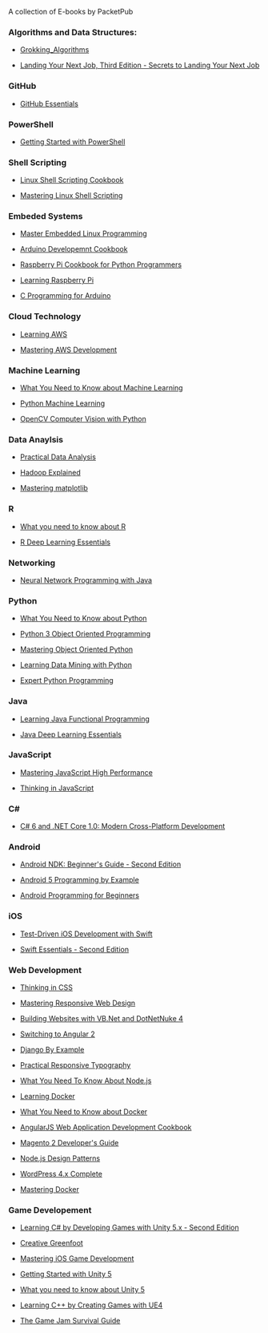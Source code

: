 
A collection of E-books by PacketPub

### Algorithms and Data Structures:

- [Grokking_Algorithms](https://github.com/nairuzabulhul/E-Books/blob/master/Algorithms/Grokking_Algorithms.pdf)

- [Landing Your Next Job, Third Edition - Secrets to Landing Your Next Job](https://github.com/nairuzabulhul/E-Books/blob/master/Algorithms/Landing%20Your%20Next%20Job%2C%20Third%20Edition%20-%20Secrets%20to%20Landing%20Your%20Next%20Job%5D.pdf)

### GitHub

- [GitHub Essentials](https://github.com/nairuzabulhul/E-Books/blob/master/GitHub/GitHub%20Essentials%20%5BeBook%5D.pdf)


### PowerShell

- [Getting Started with PowerShell](https://github.com/nairuzabulhul/E-Books/blob/master/PowerShell/GETTING_STARTED_WITH_POWERSHELL.pdf)


### Shell Scripting 

- [Linux Shell Scripting Cookbook](https://github.com/nairuzabulhul/E-Books/blob/master/Shell%20Scripting/LINUX_SHELL_SCRIPTING_COOKBOOK.pdf)

- [Mastering Linux Shell Scripting](https://github.com/nairuzabulhul/E-Books/blob/master/Shell%20Scripting/Mastering%20Linux%20Shell%20Scripting%20%5BeBook%5D.pdf)


### Embeded Systems 

- [Master Embedded Linux Programming](https://github.com/nairuzabulhul/E-Books/blob/master/Embedded%20Systems/Mastering%20Embedded%20Linux%20Programming.pdf)

- [Arduino Developemnt Cookbook](https://github.com/nairuzabulhul/E-Books/blob/master/Embedded%20Systems/ARDUINO_DEVELOPMENT_COOKBOOK.pdf)

- [Raspberry Pi Cookbook for Python Programmers](https://github.com/nairuzabulhul/E-Books/blob/master/Embedded%20Systems/Raspberry%20Programming.pdf)

- [Learning Raspberry Pi](https://github.com/nairuzabulhul/E-Books/blob/master/Embedded%20Systems/LEARNING_RASPBERRY_PI.pdf)

- [C Programming for Arduino](https://github.com/nairuzabulhul/E-Books/blob/master/Embedded%20Systems/C_PROGRAMMING_FOR_ARDUINO.pdf)


### Cloud Technology

- [Learning AWS](https://github.com/nairuzabulhul/E-Books/blob/master/Cloud%20Technology/LEARNING_AWS.pdf)

- [Mastering AWS Development](https://github.com/nairuzabulhul/E-Books/blob/master/Cloud%20Technology/MASTERING_AWS_DEVELOPMENT.pdf)


### Machine Learning

- [What You Need to Know about Machine Learning](https://github.com/nairuzabulhul/E-Books/blob/master/Machine%20Learning/What%20You%20Need%20to%20Know%20about%20Machine%20Learning%20%5BeBook%5D.pdf)

- [Python Machine Learning ](https://github.com/nairuzabulhul/E-Books/blob/master/Machine%20Learning/PYTHON_MACHINE_LEARNING.pdf)

- [OpenCV Computer Vision with Python]()

### Data Anaylsis 

- [Practical Data Analysis](https://github.com/nairuzabulhul/E-Books/blob/master/Data%20Analysis/PRACTICAL_DATA_ANALYSIS.pdf)

- [Hadoop Explained](https://github.com/nairuzabulhul/E-Books/blob/master/Data%20Analysis/HADOOP_EXPLAINED.pdf)

- [Mastering matplotlib](https://github.com/nairuzabulhul/E-Books/blob/master/Data%20Analysis/MASTERING_MATPLOTLIB.pdf)


### R

- [What you need to know about R](https://github.com/nairuzabulhul/E-Books/blob/master/R/What%20you%20need%20to%20know%20about%20R%20%5BeBook%5D.pdf)


- [R Deep Learning Essentials ]()

### Networking 

- [Neural Network Programming with Java](https://github.com/nairuzabulhul/E-Books/blob/master/Networking/NEURAL_NETWORK_PROGRAMMING_WITH_JAVA.pdf)


### Python 

- [What You Need to Know about Python](https://github.com/nairuzabulhul/E-Books/blob/master/Python/What%20You%20Need%20to%20Know%20about%20Python%20%5BeBook%5D.pdf)

- [Python 3 Object Oriented Programming](https://github.com/nairuzabulhul/E-Books/blob/master/Python/Python%203%20Object%20Oriented%20Programming%20%5BeBook%5D.pdf)

- [Mastering Object Oriented Python](https://github.com/nairuzabulhul/E-Books/blob/master/Python/MASTERING_OBJECTORIENTED_PYTHON.pdf)


- [Learning Data Mining with Python](https://github.com/nairuzabulhul/E-Books/blob/master/Python/LEARNING_DATA_MINING_WITH_PYTHON.pdf)

- [Expert Python Programming](https://github.com/nairuzabulhul/E-Books/blob/master/Python/EXPERT_PYTHON_PROGRAMMING.pdf)



### Java

- [Learning Java Functional Programming](https://github.com/nairuzabulhul/E-Books/blob/master/Java/LEARNING_JAVA_FUNCTIONAL_PROGRAMMING.pdf)

- [Java Deep Learning Essentials ](https://github.com/nairuzabulhul/E-Books/blob/master/Java/JAVA_DEEP_LEARNING_ESSENTIALS.pdf)



### JavaScript

- [Mastering JavaScript High Performance](https://github.com/nairuzabulhul/E-Books/blob/master/JavaScript/Mastering%20JavaScript%20High%20Performance%20%5BeBook%5D.pdf)


- [Thinking in JavaScript](https://github.com/nairuzabulhul/E-Books/blob/master/JavaScript/THINKING_IN_JAVASCRIPT.pdf)


### C#

- [C# 6 and .NET Core 1.0: Modern Cross-Platform Development](https://github.com/nairuzabulhul/E-Books/blob/master/C%23/C_6_AND_NET_CORE_10_MODERN_CROSSPLATFORM_DEVELOPMENT.pdf)



### Android

- [Android NDK: Beginner's Guide - Second Edition](https://github.com/nairuzabulhul/E-Books/blob/master/Android/ANDROID_NDK_BEGINNERS_GUIDE_SECOND_EDITION.pdf)

- [Android 5 Programming by Example](https://github.com/nairuzabulhul/E-Books/blob/master/Android/ANDROID_5_PROGRAMMING_BY_EXAMPLE.pdf)

- [Android Programming for Beginners]()



### iOS

- [Test-Driven iOS Development with Swift](https://github.com/nairuzabulhul/E-Books/blob/master/iOS/TESTDRIVEN_IOS_DEVELOPMENT_WITH_SWIFT.pdf)

- [Swift Essentials - Second Edition ](https://github.com/nairuzabulhul/E-Books/blob/master/iOS/SWIFT_ESSENTIALS_SECOND_EDITION.pdf)


### Web Development 

- [Thinking in CSS](https://github.com/nairuzabulhul/E-Books/blob/master/Web%20Development/Thinking%20in%20CSS.pdf)

- [Mastering Responsive Web Design](https://github.com/nairuzabulhul/E-Books/blob/master/Web%20Development/MASTERING_RESPONSIVE_WEB_DESIGN.pdf)

- [Building Websites with VB.Net and DotNetNuke 4](https://github.com/nairuzabulhul/E-Books/blob/master/Web%20Development/BUILDING_WEBSITES_WITH_VBNET_AND_DOTNETNUKE_4.pdf)

- [Switching to Angular 2](https://github.com/nairuzabulhul/E-Books/blob/master/Web%20Development/SWITCHING_TO_ANGULAR_2.pdf)


- [Django By Example](https://github.com/nairuzabulhul/E-Books/blob/master/Web%20Development/DJANGO_BY_EXAMPLE.pdf)


- [Practical Responsive Typography](https://github.com/nairuzabulhul/E-Books/blob/master/Web%20Development/PRACTICAL_RESPONSIVE_TYPOGRAPHY.pdf)


- [What You Need To Know About Node.js](https://github.com/nairuzabulhul/E-Books/blob/master/Web%20Development/What%20You%20Need%20To%20Know%20About%20Node.js%20%5BeBook%5D.pdf)


- [Learning Docker ](https://github.com/nairuzabulhul/E-Books/blob/master/Web%20Development/LEARNING_DOCKER.pdf)

- [What You Need to Know about Docker](https://github.com/nairuzabulhul/E-Books/blob/master/Web%20Development/WHAT_YOU_NEED_TO_KNOW_ABOUT_DOCKER.pdf)

- [AngularJS Web Application Development Cookbook](https://github.com/nairuzabulhul/E-Books/blob/master/Web%20Development/ANGULARJS_WEB_APPLICATION_DEVELOPMENT_COOKBOOK.pdf)


- [Magento 2 Developer's Guide](https://github.com/nairuzabulhul/E-Books/blob/master/Web%20Development/MAGENTO_2_DEVELOPERS_GUIDE.pdf)

- [Node.js Design Patterns](https://github.com/nairuzabulhul/E-Books/blob/master/Web%20Development/NODEJS_DESIGN_PATTERNS.pdf)


- [WordPress 4.x Complete](https://github.com/nairuzabulhul/E-Books/blob/master/Web%20Development/WORDPRESS_4X_COMPLETE.pdf)

- [Mastering Docker ]()


### Game Developement

- [Learning C# by Developing Games with Unity 5.x - Second Edition ](https://github.com/nairuzabulhul/E-Books/blob/master/Game%20Development/LEARNING_C_BY_DEVELOPING_GAMES_WITH_UNITY_5X_SECOND_EDITION.pdf)

- [Creative Greenfoot](https://github.com/nairuzabulhul/E-Books/blob/master/Game%20Development/CREATIVE_GREENFOOT_RAW.pdf)

- [Mastering iOS Game Development](https://github.com/nairuzabulhul/E-Books/blob/master/Game%20Development/MASTERING_IOS_GAME_DEVELOPMENT.pdf)


- [Getting Started with Unity 5](https://github.com/nairuzabulhul/E-Books/blob/master/Game%20Development/GETTING_STARTED_WITH_UNITY_5.pdf)

- [What you need to know about Unity 5](https://github.com/nairuzabulhul/E-Books/blob/master/Game%20Development/WHAT_YOU_NEED_TO_KNOW_ABOUT_UNITY_5.pdf)


- [Learning C++ by Creating Games with UE4]()

- [The Game Jam Survival Guide]()